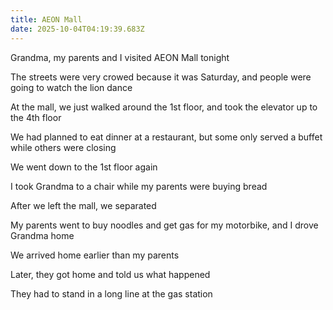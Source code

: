 ```yaml
---
title: AEON Mall
date: 2025-10-04T04:19:39.683Z
---
```


Grandma, my parents and I visited AEON Mall tonight

The streets were very crowed because it was Saturday, and people were going to watch the lion dance

At the mall, we just walked around the 1st floor, and took the elevator up to the 4th floor

We had planned to eat dinner at a restaurant, but some only served a buffet while others were closing

We went down to the 1st floor again

I took Grandma to a chair while my parents were buying bread

After we left the mall, we separated

My parents went to buy noodles and get gas for my motorbike, and I drove Grandma home

We arrived home earlier than my parents

Later, they got home and told us what happened

They had to stand in a long line at the gas station
